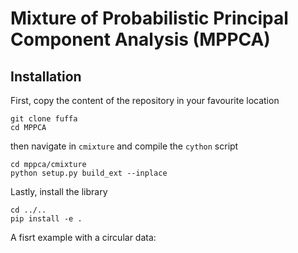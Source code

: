 Mixture of Probabilistic Principal Component Analysis (MPPCA)
=============================================================

Installation
------------

First, copy the content of the repository in your favourite location

```console
git clone fuffa
cd MPPCA
```

then navigate in ``cmixture`` and compile the ``cython`` script

```console
cd mppca/cmixture
python setup.py build_ext --inplace
```

Lastly, install the library

```console
cd ../..
pip install -e .
```

A fisrt example with a circular data:






